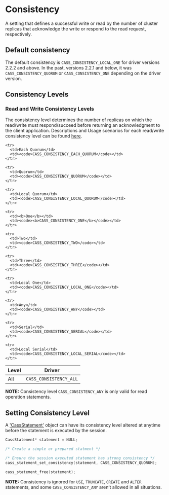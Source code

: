 # Consistency

A setting that defines a successful write or read by the number of cluster
replicas that acknowledge the write or respond to the read request,
respectively.

## Default consistency

The default consistency is `CASS_CONSISTENCY_LOCAL_ONE` for driver versions
2.2.2 and above. In the past, versions 2.2.1 and below, it was
`CASS_CONSISTENCY_QUORUM` or `CASS_CONSISTENCY_ONE` depending on the driver
version.

## Consistency Levels

### Read and Write Consistency Levels

The consistency level determines the number of replicas on which the read/write
must respond/succeed before returning an acknowledgment to the client
application. Descriptions and Usage scenarios for each read/write consistency
level can be found
[here](http://www.datastax.com/documentation/cassandra/2.0/cassandra/dml/dml_config_consistency_c.html).

<table class="table table-striped table-hover table-condensed">
  <thead>
    <tr>
      <th>Level</th>
      <th>Driver</th>
    </tr>
  </thead>
  <tbody>
    <tr>
      <td>All</td>
      <td><code>CASS_CONSISTENCY_ALL</code></td>
    </tr>

    <tr>
      <td>Each Quorum</td>
      <td><code>CASS_CONSISTENCY_EACH_QUORUM</code></td>
    </tr>

    <tr>
      <td>Quorum</td>
      <td><code>CASS_CONSISTENCY_QUORUM</code></td>
    </tr>

    <tr>
      <td>Local Quorum</td>
      <td><code>CASS_CONSISTENCY_LOCAL_QUORUM</code></td>
    </tr>

    <tr>
      <td><b>One</b></td>
      <td><code><b>CASS_CONSISTENCY_ONE</b></code></td>
    </tr>

    <tr>
      <td>Two</td>
      <td><code>CASS_CONSISTENCY_TWO</code></td>
    </tr>

    <tr>
      <td>Three</td>
      <td><code>CASS_CONSISTENCY_THREE</code></td>
    </tr>

    <tr>
      <td>Local One</td>
      <td><code>CASS_CONSISTENCY_LOCAL_ONE</code></td>
    </tr>

    <tr>
      <td>Any</td>
      <td><code>CASS_CONSISTENCY_ANY</code></td>
    </tr>

    <tr>
      <td>Serial</td>
      <td><code>CASS_CONSISTENCY_SERIAL</code></td>
    </tr>

    <tr>
      <td>Local Serial</td>
      <td><code>CASS_CONSISTENCY_LOCAL_SERIAL</code></td>
    </tr>
  </tbody>
</table>

**NOTE:** Consistency level `CASS_CONSISTENCY_ANY` is only valid for read operation statements.

## Setting Consistency Level

A ['CassStatement'](http://datastax.github.io/cpp-driver/api/struct.CassFuture/) object
can have its consistency level altered at anytime before the statement is
executed by the session.

```c
CassStatement* statement = NULL;

/* Create a simple or prepared statment */

/* Ensure the session executed statement has strong consistency */
cass_statement_set_consistency(statement, CASS_CONSISTENCY_QUORUM);

cass_statement_free(statement);
```

**NOTE:** Consistency is ignored for `USE`, `TRUNCATE`, `CREATE` and `ALTER`
statements, and some `CASS_CONSISTENCY_ANY` aren’t allowed in all situations.
